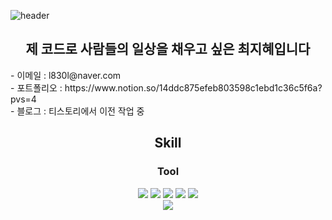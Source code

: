  
![header](https://capsule-render.vercel.app/api?type=venom&height=200&text=%20지혜's%20github&fontSize=70&color=20:003741,80:C8B69D,100:400000&stroke=405751)


<div align="center">
  
## 제 코드로 사람들의 일상을 채우고 싶은 최지혜입니다 

<div align="left">
- 이메일 : l830l@naver.com<br>
- 포트폴리오 : https://www.notion.so/14ddc875efeb803598c1ebd1c36c5f6a?pvs=4<br>
- 블로그 : 티스토리에서 이전 작업 중
</div>

<!--
<table>
  <tr>
    <th>email</th>
    <td>l830l@naver.com</td>
  </tr>
  <tr>
    <th>portfolio</th>
    <td>[<a href="https://www.notion.so/14ddc875efeb803598c1ebd1c36c5f6a?pvs=4">노션링크</a>](https://www.notion.so/14ddc875efeb803598c1ebd1c36c5f6a?pvs=4)</td>
  </tr>
  <tr>
    <th>blog</th>
    <td>티스토리에서 이전 작업 중</td>
  </tr>
  
</table>
-->

## Skill 
### Tool
<span>
  <img src="https://img.shields.io/badge/Adobe-FF0000?style=flat-square&logo=adobe&logoColor=FFFFFF"/>
</span>
<span>
  <img src="https://img.shields.io/badge/Adobe Photoshop-182B8B?style=flat-square&logo=adobephotoshop&logoColor=FFFFFF"/></span>
<span>
  <img src="https://img.shields.io/badge/Adobe Illustrator-DD8100?style=flat-square&logo=adobeillustrator&logoColor=FFFFFF"/>
</span>
<span>
  <img src="https://img.shields.io/badge/Adobe XD-CE00AF?style=flat-square&logo=adobexd&logoColor=FFFFFF"/>
</span>
<span>
  <img src="https://img.shields.io/badge/Figma-F24E1E?style=flat-square&logo=figma&logoColor=FFFFFF"/>
</span>
<br>
<span>
  <img src="https://img.shields.io/badge/Git-F05032?style=flat-square&logo=git&logoColor=FFFFFF"/>
</span>
</div>
